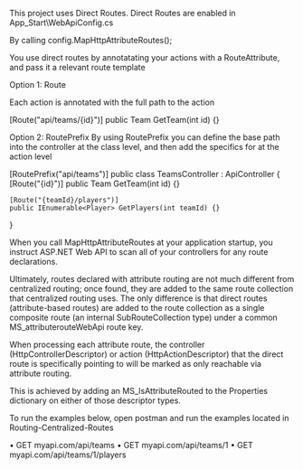 ﻿This project uses Direct Routes.
Direct Routes are enabled in App_Start\WebApiConfig.cs

By calling config.MapHttpAttributeRoutes();

You use direct routes by annotatating your actions with a RouteAttribute, 
and pass it a relevant route template

Option 1: Route

Each action is annotated with the full path to the action

[Route("api/teams/{id}")]
public Team GetTeam(int id) {}


Option 2: RoutePrefix
By using RoutePrefix you can define the base path into the controller at the class level,
and then add the specifics for at the action level

[RoutePrefix("api/teams")]
public class TeamsController : ApiController
{
	[Route("{id}")]
	public Team GetTeam(int id) {}

	[Route("{teamId}/players")]
	public IEnumerable<Player> GetPlayers(int teamId) {}
}

When you call MapHttpAttributeRoutes at your application startup, 
you instruct ASP.NET Web API to scan all of your controllers for any route declarations.

Ultimately, routes declared with attribute routing are not much different from centralized routing; once found,
they are added to the same route collection that centralized routing uses. The only difference is
that direct routes (attribute-based routes) are added to the route collection as a single composite route (an internal
SubRouteCollection type) under a common MS_attributerouteWebApi route key.

When processing each attribute route, the controller (HttpControllerDescriptor) or action (HttpActionDescriptor)
that the direct route is specifically pointing to will be marked as only reachable via attribute routing. 

This is achieved by adding an MS_IsAttributeRouted to the Properties dictionary on either of those descriptor types.

To run the examples below, open postman and run the examples located in Routing-Centralized-Routes

• GET myapi.com/api/teams
• GET myapi.com/api/teams/1
• GET myapi.com/api/teams/1/players

